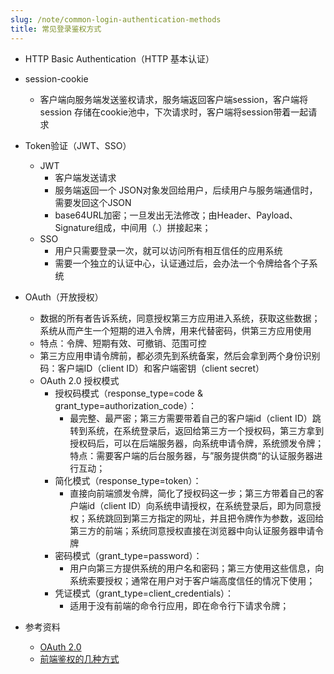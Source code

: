 ```yaml
---
slug: /note/common-login-authentication-methods
title: 常见登录鉴权方式
---
```

- HTTP Basic Authentication（HTTP 基本认证）
- session-cookie
	- 客户端向服务端发送鉴权请求，服务端返回客户端session，客户端将session 存储在cookie池中，下次请求时，客户端将session带着一起请求
- Token验证（JWT、SSO）
	- JWT
		- 客户端发送请求
		- 服务端返回一个 JSON对象发回给用户，后续用户与服务端通信时，需要发回这个JSON
		- base64URL加密；一旦发出无法修改；由Header、Payload、Signature组成，中间用（.）拼接起来；
	- SSO
		- 用户只需要登录一次，就可以访问所有相互信任的应用系统
		- 需要一个独立的认证中心，认证通过后，会办法一个令牌给各个子系统
- OAuth（开放授权）
	- 数据的所有者告诉系统，同意授权第三方应用进入系统，获取这些数据；系统从而产生一个短期的进入令牌，用来代替密码，供第三方应用使用
	- 特点：令牌、短期有效、可撤销、范围可控
	- 第三方应用申请令牌前，都必须先到系统备案，然后会拿到两个身份识别码：客户端ID（client ID）和客户端密钥（client secret）
	- OAuth 2.0 授权模式
		- 授权码模式（response_type=code & grant_type=authorization_code）：
			- 最完整、最严密；第三方需要带着自己的客户端id（client ID）跳转到系统，在系统登录后，返回给第三方一个授权码，第三方拿到授权码后，可以在后端服务器，向系统申请令牌，系统颁发令牌；特点：需要客户端的后台服务器，与”服务提供商“的认证服务器进行互动；
		- 简化模式（response_type=token）：
			- 直接向前端颁发令牌，简化了授权码这一步；第三方带着自己的客户端id（client ID）向系统申请授权，在系统登录后，即为同意授权；系统跳回到第三方指定的网址，并且把令牌作为参数，返回给第三方的前端；系统同意授权直接在浏览器中向认证服务器申请令牌
		- 密码模式（grant_type=password）：
			- 用户向第三方提供系统的用户名和密码；第三方使用这些信息，向系统索要授权；通常在用户对于客户端高度信任的情况下使用；
		- 凭证模式（grant_type=client_credentials）：
			- 适用于没有前端的命令行应用，即在命令行下请求令牌；

- 参考资料
	- [OAuth 2.0](https://www.ruanyifeng.com/blog/2019/04/oauth-grant-types.html)
	- [前端鉴权的几种方式](https://juejin.cn/post/7293413863297974309)

